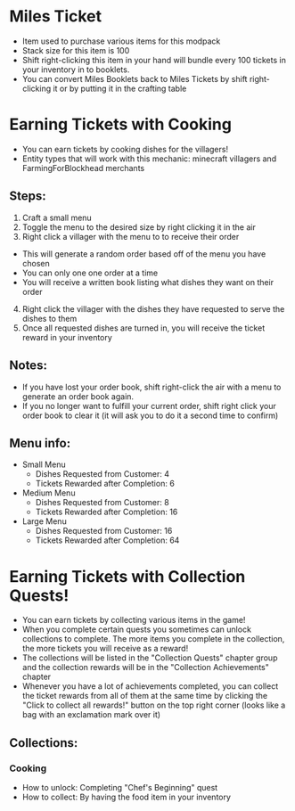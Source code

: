 # Miles Ticket
- Item used to purchase various items for this modpack
- Stack size for this item is 100
- Shift right-clicking this item in your hand will bundle every 100 tickets in your inventory in to booklets.
- You can convert Miles Booklets back to Miles Tickets by shift right-clicking it or by putting it in the crafting table

# Earning Tickets with Cooking
- You can earn tickets by cooking dishes for the villagers!
- Entity types that will work with this mechanic: minecraft villagers and FarmingForBlockhead merchants
## Steps:
1. Craft a small menu
2. Toggle the menu to the desired size by right clicking it in the air
3. Right click a villager with the menu to to receive their order
  - This will generate a random order based off of the menu you have chosen
  - You can only one one order at a time
  - You will receive a written book listing what dishes they want on their order
4. Right click the villager with the dishes they have requested to serve the dishes to them
5. Once all requested dishes are turned in, you will receive the ticket reward in your inventory
## Notes:
- If you have lost your order book, shift right-click the air with a menu to generate an order book again.
- If you no longer want to fulfill your current order, shift right click your order book to clear it (it will ask you to do it a second time to confirm)
## Menu info:
- Small Menu
  - Dishes Requested from Customer: 4
  - Tickets Rewarded after Completion: 6
- Medium Menu
  - Dishes Requested from Customer: 8
  - Tickets Rewarded after Completion: 16
- Large Menu
  - Dishes Requested from Customer: 16
  - Tickets Rewarded after Completion: 64

# Earning Tickets with Collection Quests!
- You can earn tickets by collecting various items in the game!
- When you complete certain quests you sometimes can unlock collections to complete.  The more items you complete in the collection, the more tickets you will receive as a reward!
- The collections will be listed in the "Collection Quests" chapter group and the collection rewards will be in the "Collection Achievements" chapter
- Whenever you have a lot of achievements completed, you can collect the ticket rewards from all of them at the same time by clicking the "Click to collect all rewards!" button on the top right corner (looks like a bag with an exclamation mark over it)
## Collections:
### Cooking
- How to unlock: Completing "Chef's Beginning" quest
- How to collect: By having the food item in your inventory
